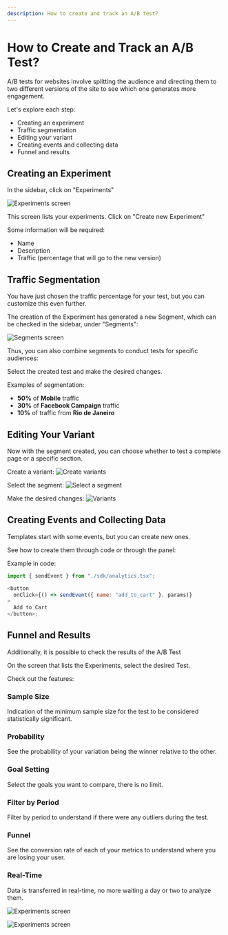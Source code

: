 ```yaml
---
description: How to create and track an A/B test?
---
```


# How to Create and Track an A/B Test?

A/B tests for websites involve splitting the audience and directing them to two
different versions of the site to see which one generates more engagement.

Let's explore each step:

- Creating an experiment
- Traffic segmentation
- Editing your variant
- Creating events and collecting data
- Funnel and results

## Creating an Experiment

In the sidebar, click on "Experiments"

![Experiments screen](https://ozksgdmyrqcxcwhnbepg.supabase.co/storage/v1/object/public/assets/530/7060003d-e0ae-4ec1-8a22-a7a88d0dfe71)

This screen lists your experiments. Click on "Create new Experiment"

Some information will be required:

- Name
- Description
- Traffic (percentage that will go to the new version)

## Traffic Segmentation

You have just chosen the traffic percentage for your test, but you can customize
this even further.

The creation of the Experiment has generated a new Segment, which can be checked
in the sidebar, under "Segments":

![Segments screen](https://ozksgdmyrqcxcwhnbepg.supabase.co/storage/v1/object/public/assets/530/f25a1aab-3c16-45a3-8083-742d88b52e1e)

Thus, you can also combine segments to conduct tests for specific audiences:

Select the created test and make the desired changes.

Examples of segmentation:

- **50%** of **Mobile** traffic
- **30%** of **Facebook Campaign** traffic
- **10%** of traffic from **Rio de Janeiro**

## Editing Your Variant

Now with the segment created, you can choose whether to test a complete page or
a specific section.

Create a variant:
![Create variants](https://ozksgdmyrqcxcwhnbepg.supabase.co/storage/v1/object/public/assets/530/ef0f35c3-e98a-4523-96df-e811102aafa6)

Select the segment:
![Select a segment](https://ozksgdmyrqcxcwhnbepg.supabase.co/storage/v1/object/public/assets/530/e9cd11bd-c389-448a-97f5-f915e18e6712)

Make the desired changes:
![Variants](https://ozksgdmyrqcxcwhnbepg.supabase.co/storage/v1/object/public/assets/530/c3eeba19-8163-4892-923b-4323c6c3216a)

## Creating Events and Collecting Data

Templates start with some events, but you can create new ones.

See how to create them through code or through the panel:

Example in code:

```javascript
import { sendEvent } from "./sdk/analytics.tsx";

<button
  onClick={() => sendEvent({ name: "add_to_cart" }, params)}
>
  Add to Cart
</button>;
```

## Funnel and Results

Additionally, it is possible to check the results of the A/B Test

On the screen that lists the Experiments, select the desired Test.

Check out the features:

### Sample Size

Indication of the minimum sample size for the test to be considered
statistically significant.

### Probability

See the probability of your variation being the winner relative to the other.

### Goal Setting

Select the goals you want to compare, there is no limit.

### Filter by Period

Filter by period to understand if there were any outliers during the test.

### Funnel

See the conversion rate of each of your metrics to understand where you are
losing your user.

### Real-Time

Data is transferred in real-time, no more waiting a day or two to analyze them.

![Experiments screen](https://ozksgdmyrqcxcwhnbepg.supabase.co/storage/v1/object/public/assets/530/6ddc740d-9590-431b-b1e7-f0a0130bc5f6)

![Experiments screen](https://ozksgdmyrqcxcwhnbepg.supabase.co/storage/v1/object/public/assets/530/cc637298-e938-494c-9253-b7d1bef6f99a)
